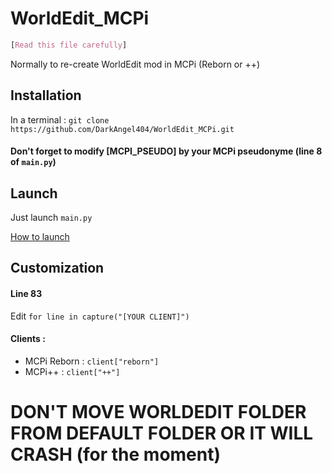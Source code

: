 # WorldEdit\_MCPi 

```css
[Read this file carefully]
```

Normally to re-create WorldEdit mod in MCPi (Reborn or ++)

## Installation


In a terminal : ```git clone https://github.com/DarkAngel404/WorldEdit_MCPi.git```

#### Don't forget to modify [MCPI_PSEUDO] by your MCPi pseudonyme (line 8 of `main.py`)

## Launch


Just launch ```main.py```

[How to launch](https://github-production-user-asset-6210df.s3.amazonaws.com/126427514/247960958-a9480259-0a6a-4f4a-85c6-51ddaeff2c6b.mp4)

## Customization


#### Line 83
Edit ```for line in capture("[YOUR CLIENT]")```
#### Clients :
- MCPi Reborn : ```client["reborn"]```
- MCPi++ : ```client["++"]```

# DON'T MOVE WORLDEDIT FOLDER FROM DEFAULT FOLDER OR IT WILL CRASH (for the moment)
